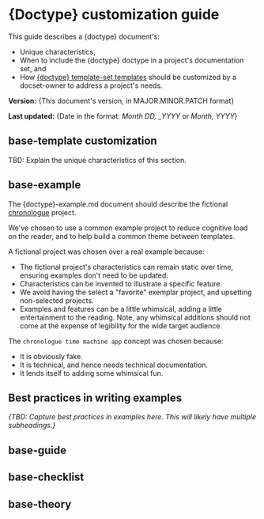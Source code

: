 # {Doctype} customization guide

This guide describes a {doctype} document's:
* Unique characteristics,
* When to include the {doctype} doctype in a project's documentation set, and
* How [{doctype} template-set templates](../{doctype}) should be customized by a docset-owner to address a project's needs.


**Version:** {This document's version, in MAJOR.MINOR.PATCH format}

**Last updated:** {Date in the format: *Month DD, _YYYY* or *Month, YYYY*}

## base-template customization

TBD: Explain the unique characteristics of this section.

## base-example

The {doctype}-example.md document should describe the fictional [chronologue](https://github.com/thegooddocsproject/chronologue/) project.

We've chosen to use a common example project to reduce cognitive load on the reader, and to help build a common theme between templates.

A fictional project was chosen over a real example because:
* The fictional project's characteristics can remain static over time, ensuring examples don't need to be updated.
* Characteristics can be invented to illustrate a specific feature.
* We avoid having the select a "favorite" exemplar project, and upsetting non-selected projects. 
* Examples and features can be a little whimsical, adding a little entertainment to the reading. Note, any whimsical additions should not come at the expense of legibility for the wide target audience.

The `chronologue time machine app` concept was chosen because:
* It is obviously fake.
* It is technical, and hence needs technical documentation.
* It lends itself to adding some whimsical fun.

## Best practices in writing examples

_{TBD: Capture best practices in examples here. This will likely have multiple subheadings.}_


## base-guide

## base-checklist

## base-theory

